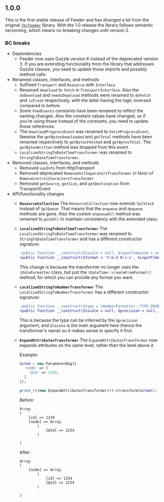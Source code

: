## 1.0.0

This is the first stable release of Feeder and has diverged a bit from the
original [`fm/feeder`][1] library. With the 1.0 release the library follows
semantic versioning, which means no breaking changes until version 2.

[1]: https://github.com/financialmedia/feeder

### BC breaks

* Dependencies
  * Feeder now uses Guzzle version 6 instead of the deprecated version 3. If you
    are extending functionality from the library that addresses Guzzle classes,
    you need to update those imports and possibly method calls.
* Renamed classes, interfaces, and methods
  * Suffixed `Transport` and `Resource` with `Interface`
  * Renamed `download` to `fetch` in `TransportInterface`. Also the `doDownload`
    and `needsDownload` methods were renamed to `doFetch` and `isFresh`
    respectively, with the latter having the logic inversed compared to before.
  * Some `FeedEvents` constants have been renamed to reflect the naming changes.
    Also the constant values have changed, so if you're using those instead of
    the constants, you need to update those references.
  * The `DownloadProgressEvent` was renamed to `FetchProgressEvent`, likewise
    the `getBytesDownloaded` and `getTotal` methods have been renamed respectively
    to `getBytesFetched` and `getBytesTotal`. The `getBytesWritten` method was
    dropped from this event.
  * `LocalizedStringToDateTimeTransformer` was renamed to `StringToDateTimeTransformer`.
* Removed classes, interfaces, and methods
  * Removed `useInfo` from HttpTransport
  * Removed deprecated `RemoveUnitSeparatorsTransformer` in favor of `RemoveControlCharactersTransformer`
  * Removed `getSource`, `getSize`, and `getDestination` from TransportEvent
* API/functionality changes
  * **`ResourceCollection`**
    The `ResourceCollection` now extends `SplStack` instead of `SplQueue`. That
    means that the `enqueue` and `dequeue` methods are gone. Also the custom
    `enqueueAll` method was renamed to `pushAll` to maintain consistency with
    the extended class.
  * **`LocalizedStringToDateTimeTransformer`**
    The `LocalizedStringToDateTimeTransformer` was renamed to
    `StringToDateTimeTransformer` and has a different constructor signature:

    ```diff
    -public function __construct($locale = null, $inputTimezone = null, $outputTimezone = null, $dateFormat = null, $timeFormat = null, $calendar = \IntlDateFormatter::GREGORIAN, $pattern = null)
    +public function __construct($format = 'Y-m-d H:i:s', $inputTimezone = null, $outputTimezone = null, $resetFields = true)
    ```

    This change is because the transformer no longer uses the `\DateFormatter`
    class, but just the `\DateTime::createFromFormat()` method, for which you
    can provide any format you want.
  * **`LocalizedStringToNumberTransformer`**
    The `LocalizedStringToNumberTransformer` has a different constructor signature:

    ```diff
    -public function __construct($type = \NumberFormatter::TYPE_DOUBLE, $precision = null, $grouping = null, $roundingMode = null, $locale = null)
    +public function __construct($locale = null, $precision = null, $grouping = null, $roundingMode = null)
    ```

    This is because the type can be inferred by the `$precision` argument, and
    `$locale` is the main argument here (hence the transformer's name) so it
    makes sense to specify it first.
  * **`ExpandAttributesTransformer`**
    The `ExpandAttributesTransformer` now expands attributes on the same level,
    rather than the level above it.

    Example:

    ```php
    $item = new ParameterBag([
      'node' => [
        '@id' => 1234,
      ]
    ]);

    print_r((new ExpandAttributesTransformer())->transform($item));
    ```

    Before:

    ```
    Array
    (
        [id] => 1234
        [node] => Array
            (
                [@id] => 1234
            )

    )
    ```

    After:

    ```
    Array
    (
        [node] => Array
            (
                [id] => 1234
                [@id] => 1234
            )

    )
    ```
